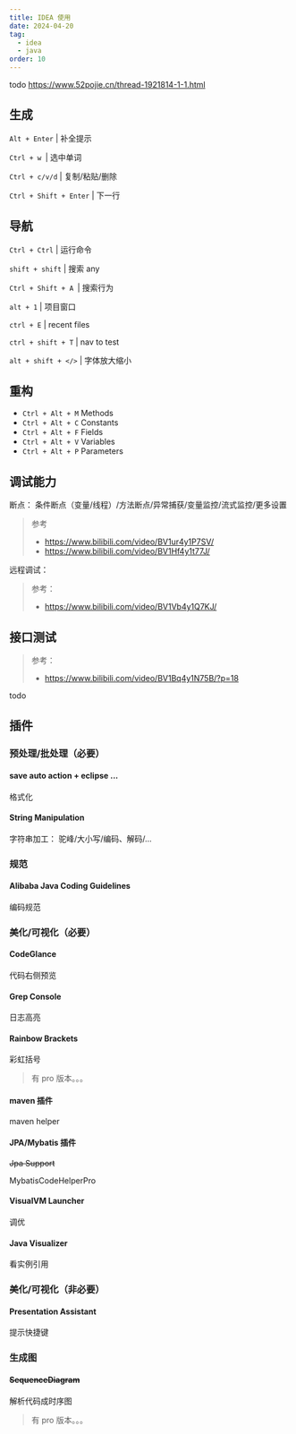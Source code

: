 ```yaml
---
title: IDEA 使用
date: 2024-04-20
tag:
  - idea
  - java
order: 10
---
```


todo https://www.52pojie.cn/thread-1921814-1-1.html

## 生成

`Alt + Enter` | 补全提示

`Ctrl + w `| 选中单词

`Ctrl + c/v/d` | 复制/粘贴/删除

`Ctrl + Shift + Enter` | 下一行

## 导航

`Ctrl + Ctrl` | 运行命令

`shift + shift` | 搜索 any

`Ctrl + Shift + A `| 搜索行为

`alt + 1` | 项目窗口

`ctrl + E` | recent files

`ctrl + shift + T` | nav to test

`alt + shift + </>` | 字体放大缩小

## 重构

- `Ctrl + Alt + M` Methods
- `Ctrl + Alt + C` Constants
- `Ctrl + Alt + F` Fields
- `Ctrl + Alt + V` Variables
- `Ctrl + Alt + P` Parameters

## 调试能力

断点： 条件断点（变量/线程）/方法断点/异常捕获/变量监控/流式监控/更多设置

> 参考
>
> - https://www.bilibili.com/video/BV1ur4y1P7SV/
> - https://www.bilibili.com/video/BV1Hf4y1t77J/

远程调试：

> 参考：
>
> - https://www.bilibili.com/video/BV1Vb4y1Q7KJ/

## 接口测试

> 参考：
>
> - https://www.bilibili.com/video/BV1Bq4y1N75B/?p=18

todo

## 插件

### 预处理/批处理（必要）

#### save auto action + eclipse ...

格式化

#### String Manipulation

字符串加工： 驼峰/大小写/编码、解码/...

### 规范

#### Alibaba Java Coding Guidelines

编码规范

### 美化/可视化（必要）

#### CodeGlance

代码右侧预览

#### Grep Console

日志高亮

#### Rainbow Brackets

彩虹括号

> 有 pro 版本。。。

#### maven 插件

maven helper

#### JPA/Mybatis 插件

~~Jpa Support~~

MybatisCodeHelperPro

#### VisualVM Launcher

调优

#### Java Visualizer

看实例引用

### 美化/可视化（非必要）

#### Presentation Assistant

提示快捷键

### 生成图

#### ~~SequenceDiagram~~

解析代码成时序图

> 有 pro 版本。。。
